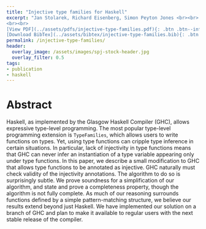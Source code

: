 ```yaml
---
title: "Injective type families for Haskell"
excerpt: "Jan Stolarek, Richard Eisenberg, Simon Peyton Jones <br><br> Published in <em>ACM Haskell Symposium 2015</em> by ACM
<br><br>
[View PDF](../assets/pdfs/injective-type-families.pdf){: .btn .btn--info ..btn--large}
[Download BibTex](../assets/bibtex/injective-type-families.bib){: .btn .btn--info ..btn--large}"
permalink: /injective-type-families/
header:
  overlay_image: /assets/images/spj-stock-header.jpg
  overlay_filter: 0.5
tags:
- publication
- haskell
---
```


# Abstract
Haskell, as implemented by the Glasgow Haskell Compiler (GHC), allows expressive type-level programming. The most popular type-level programming extension is ``TypeFamilies``, which allows users to write functions on types. Yet, using type functions can cripple type inference in certain situations. In particular, lack of injectivity in type functions means that GHC can never infer an instantiation of a type variable appearing only under type functions. In this paper, we describe a small modification to GHC that allows type functions to be annotated as injective. GHC naturally must check validity of the injectivity annotations. The algorithm to do so is surprisingly subtle. We prove soundness for a simplification of our algorithm, and state and prove a completeness property, though the algorithm is not fully complete. As much of our reasoning surrounds functions defined by a simple pattern-matching structure, we believe our results extend beyond just Haskell. We have implemented our solution on a branch of GHC and plan to make it available to regular users with the next stable release of the compiler.
